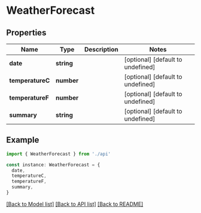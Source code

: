 # WeatherForecast

## Properties

| Name             | Type       | Description | Notes                             |
| ---------------- | ---------- | ----------- | --------------------------------- |
| **date**         | **string** |             | [optional] [default to undefined] |
| **temperatureC** | **number** |             | [optional] [default to undefined] |
| **temperatureF** | **number** |             | [optional] [default to undefined] |
| **summary**      | **string** |             | [optional] [default to undefined] |

## Example

```typescript
import { WeatherForecast } from './api'

const instance: WeatherForecast = {
  date,
  temperatureC,
  temperatureF,
  summary,
}
```

[[Back to Model list]](../README.md#documentation-for-models) [[Back to API list]](../README.md#documentation-for-api-endpoints) [[Back to README]](../README.md)
